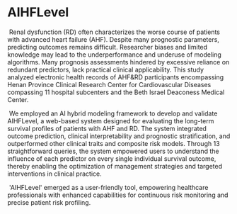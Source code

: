 # AIHFLevel
​    Renal dysfunction (RD) often characterizes the worse course of patients with advanced heart failure (AHF). Despite many prognostic parameters, predicting outcomes remains difficult. Researcher biases and limited knowledge may lead to the underperformance and underuse of modeling algorithms. Many prognosis assessments hindered by excessive reliance on redundant predictors, lack practical clinical applicability. This study analyzed electronic health records of AHF&RD participants encompassing Henan Province Clinical Research Center for Cardiovascular Diseases compassing 11 hospital subcenters and the Beth Israel Deaconess Medical Center. 

​    We employed an AI hybrid modeling framework to develop and validate AIHFLevel, a web-based system designed for evaluating the long-term survival profiles of patients with AHF and RD. The system integrated outcome prediction, clinical interpretability and prognostic stratification, and outperformed other clinical traits and composite risk models. Through 13 straightforward queries, the system empowered users to understand the influence of each predictor on every single individual survival outcome, thereby enabling the optimization of management strategies and targeted interventions in clinical practice.

​    'AIHFLevel' emerged as a user-friendly tool, empowering healthcare professionals with enhanced capabilities for continuous risk monitoring and precise patient risk profiling.

